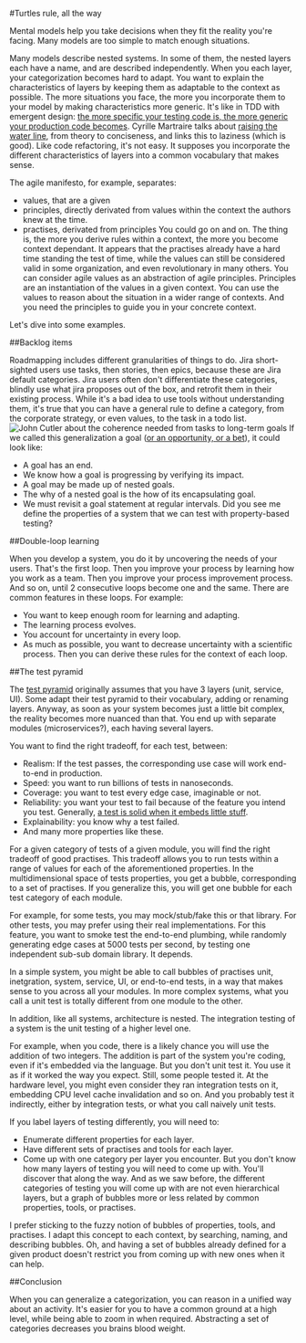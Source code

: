 #Turtles rule, all the way

Mental models help you take decisions when they fit the reality you're facing.
Many models are too simple to match enough situations.

Many models describe nested systems.
In some of them, the nested layers each have a name, and are described independently.
When you each layer, your categorization becomes hard to adapt.
You want to explain the characteristics of layers by keeping them as adaptable to the context as possible.
The more situations you face, the more you incorporate them to your model by making characteristics more generic.
It's like in TDD with emergent design: [the more specific your testing code is, the more generic your production code becomes](https://sites.google.com/site/unclebobconsultingllc/home/articles/as-the-tests-get-more-specific-the-code-gets-more-generic).
Cyrille Martraire talks about [raising the water line](https://youtu.be/svh_NxbOJV8), from theory to conciseness, and links this to laziness (which is good).
Like code refactoring, it's not easy.
It supposes you incorporate the different characteristics of layers into a common vocabulary that makes sense.

The agile manifesto, for example, separates:
- values, that are a given
- principles, directly derivated from values within the context the authors knew at the time.
- practises, derivated from principles
You could go on and on. The thing is, the more you derive rules within a context, the more you become context dependant.
It appears that the practises already have a hard time standing the test of time, while the values can still be considered valid in some organization, and even revolutionary in many others.
You can consider agile values as an abstraction of agile principles. Principles are an instantiation of the values in a given context. You can use the values to reason about the situation in a wider range of contexts. And you need the principles to guide you in your concrete context.

Let's dive into some examples.

##Backlog items

Roadmapping includes different granularities of things to do.
Jira short-sighted users use tasks, then stories, then epics, because these are Jira default categories.
Jira users often don't differentiate these categories, blindly use what jira proposes out of the box, and retrofit them in their existing process.
While it's a bad idea to use tools without understanding them, it's true that you can have a general rule to define a category, from the corporate strategy, or even values, to the task in a todo list.
![John Cutler about the coherence needed from tasks to long-term goals](https://twitter.com/johncutlefish/status/1158817067056812033/photo/1)
If we called this generalization a goal ([or an opportunity, or a bet](https://www.infoq.com/presentations/bets-boards-missions-agile/)), it could look like:
- A goal has an end.
- We know how a goal is progressing by verifying its impact.
- A goal may be made up of nested goals.
- The why of a nested goal is the how of its encapsulating goal.
- We must revisit a goal statement at regular intervals.
Did you see me define the properties of a system that we can test with property-based testing?

##Double-loop learning

When you develop a system, you do it by uncovering the needs of your users. That's the first loop.
Then you improve your process by learning how you work as a team.
Then you improve your process improvement process.
And so on, until 2 consecutive loops become one and the same.
There are common features in these loops. For example:
- You want to keep enough room for learning and adapting.
- The learning process evolves.
- You account for uncertainty in every loop.
- As much as possible, you want to decrease uncertainty with a scientific process.
Then you can derive these rules for the context of each loop.

##The test pyramid

The [test pyramid](https://www.mountaingoatsoftware.com/blog/the-forgotten-layer-of-the-test-automation-pyramid) originally assumes that you have 3 layers (unit, service, UI).
Some adapt their test pyramid to their vocabulary, adding or renaming layers.
Anyway, as soon as your system becomes just a little bit complex, the reality becomes more nuanced than that.
You end up with separate modules (microservices?), each having several layers.

You want to find the right tradeoff, for each test, between:
- Realism: If the test passes, the corresponding use case will work end-to-end in production.
- Speed: you want to run billions of tests in nanoseconds.
- Coverage: you want to test every edge case, imaginable or not.
- Reliability: you want your test to fail because of the feature you intend you test. Generally, [a test is solid when it embeds little stuff](https://testing.googleblog.com/2017/04/where-do-our-flaky-tests-come-from.html).
- Explainability: you know why a test failed.
- And many more properties like these.

For a given category of tests of a given module, you will find the right tradeoff of good practises.
This tradeoff allows you to run tests within a range of values for each of the aforementioned properties.
In the multidimensional space of tests properties, you get a bubble, corresponding to a set of practises.
If you generalize this, you will get one bubble for each test category of each module.

For example, for some tests, you may mock/stub/fake this or that library. For other tests, you may prefer using their real implementations.
For this feature, you want to smoke test the end-to-end plumbing, while randomly generating edge cases at 5000 tests per second, by testing one independent sub-sub domain library.
It depends.

In a simple system, you might be able to call bubbles of practises unit, inetgration, system, service, UI, or end-to-end tests, in a way that makes sense to you across all your modules.
In more complex systems, what you call a unit test is totally different from one module to the other.

In addition, like all systems, architecture is nested.
The integration testing of a system is the unit testing of a higher level one.

For example, when you code, there is a likely chance you will use the addition of two integers.
The addition is part of the system you're coding, even if it's embedded via the language.
But you don't unit test it. You use it as if it worked the way you expect.
Still, some people tested it.
At the hardware level, you might even consider they ran integration tests on it, embedding CPU level cache invalidation and so on.
And you probably test it indirectly, either by integration tests, or what you call naively unit tests.

If you label layers of testing differently, you will need to:
- Enumerate different properties for each layer.
- Have different sets of practises and tools for each layer.
- Come up with one category per layer you encounter.
But you don't know how many layers of testing you will need to come up with.
You'll discover that along the way.
And as we saw before, the different categories of testing you will come up with are not even hierarchical layers, but a graph of bubbles more or less related by common properties, tools, or practises.

I prefer sticking to the fuzzy notion of bubbles of properties, tools, and practises.
I adapt this concept to each context, by searching, naming, and describing bubbles.
Oh, and having a set of bubbles already defined for a given product doesn't restrict you from coming up with new ones when it can help.

##Conclusion

When you can generalize a categorization, you can reason in a unified way about an activity.
It's easier for you to have a common ground at a high level, while being able to zoom in when required.
Abstracting a set of categories decreases you brains blood weight.
